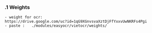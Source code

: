 ### .1 Weights
    - weight for ocr:
    https://drive.google.com/uc?id=1qG9XGnvsvaXztDjFfYxxvUwNKRFs4Pgi 
    - paste :   ./modules/easyocr/vietocr/weights/
  